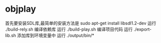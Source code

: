 # objplay
首先要安装SDL库,最简单的安装方法是 sudo apt-get install libsdl1.2-dev
运行 ./build-rely.sh 编译依赖库
运行 ./build-play.sh 编译项目代码
运行 ./export-lib.sh 添加库到环境变量中
运行 ./output/bin/* 
